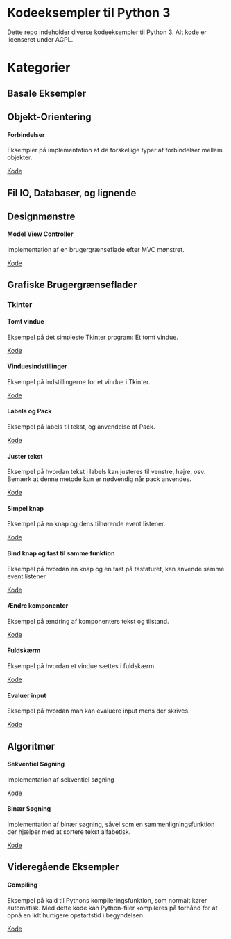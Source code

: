 # Kodeeksempler til Python 3
Dette repo indeholder diverse kodeeksempler til Python 3. Alt kode er licenseret under AGPL.

# Kategorier
## Basale Eksempler
## Objekt-Orientering

#### Forbindelser
Eksempler på implementation af de forskellige typer af forbindelser mellem objekter.

[Kode](https://github.com/davidwlindholm/examples_python3_da/tree/main/Objekt%20Orientering/Forbindelser)

## Fil IO, Databaser, og lignende

## Designmønstre

#### Model View Controller
Implementation af en brugergrænseflade efter MVC mønstret.

[Kode](https://github.com/davidwlindholm/examples_python3_da/tree/main/Designmoenstre/Model%20View%20Controller)

## Grafiske Brugergrænseflader

### Tkinter

#### Tomt vindue
Eksempel på det simpleste Tkinter program: Et tomt vindue.

[Kode](https://github.com/davidwlindholm/examples_python3_da/tree/main/Grafiske%20Brugergr%C3%A6nseflader/TkInter/Tomt_vindue)

#### Vinduesindstillinger
Eksempel på indstillingerne for et vindue i Tkinter.

[Kode](https://github.com/davidwlindholm/examples_python3_da/tree/main/Grafiske%20Brugergr%C3%A6nseflader/TkInter/Vinduesindstillinger)

#### Labels og Pack
Eksempel på labels til tekst, og anvendelse af Pack.

[Kode](https://github.com/davidwlindholm/examples_python3_da/tree/main/Grafiske%20Brugergr%C3%A6nseflader/TkInter/Labels_og_Pack)

#### Juster tekst
Eksempel på hvordan tekst i labels kan justeres til venstre, højre, osv. 
Bemærk at denne metode kun er nødvendig når pack anvendes.

[Kode](https://github.com/davidwlindholm/examples_python3_da/tree/main/Grafiske%20Brugergr%C3%A6nseflader/TkInter/Juster_tekst)

#### Simpel knap
Eksempel på en knap og dens tilhørende event listener.

[Kode](https://github.com/davidwlindholm/examples_python3_da/tree/main/Grafiske%20Brugergr%C3%A6nseflader/TkInter/Simpel_knap)

#### Bind knap og tast til samme funktion
Eksempel på hvordan en knap og en tast på tastaturet, kan anvende samme event listener

[Kode](https://github.com/davidwlindholm/examples_python3_da/tree/main/Grafiske%20Brugergr%C3%A6nseflader/TkInter/Bind_knap_og_tast)

#### Ændre komponenter
Eksempel på ændring af komponenters tekst og tilstand.

[Kode](https://github.com/davidwlindholm/examples_python3_da/tree/main/Grafiske%20Brugergr%C3%A6nseflader/TkInter/%C3%86ndre_komponenter)

#### Fuldskærm
Eksempel på hvordan et vindue sættes i fuldskærm.

[Kode](https://github.com/davidwlindholm/examples_python3_da/tree/main/Grafiske%20Brugergr%C3%A6nseflader/TkInter/Fuld_sk%C3%A6rm)

#### Evaluer input
Eksempel på hvordan man kan evaluere input mens der skrives.

[Kode](https://github.com/davidwlindholm/examples_python3_da/tree/main/Grafiske%20Brugergr%C3%A6nseflader/TkInter/Evaluer_input)

## Algoritmer

#### Sekventiel Søgning
Implementation af sekventiel søgning

[Kode](https://github.com/davidwlindholm/examples_python3_da/tree/main/Algoritmer/Sekventiel%20Soegning)

#### Binær Søgning
Implementation af binær søgning, såvel som en sammenligningsfunktion der hjælper med at sortere tekst alfabetisk.

[Kode](https://github.com/davidwlindholm/examples_python3_da/tree/main/Algoritmer/Binaer%20Soegning)

## Videregående Eksempler

#### Compiling
Eksempel på kald til Pythons kompileringsfunktion, som normalt kører automatisk. Med dette kode kan
Python-filer kompileres på forhånd for at opnå en lidt hurtigere opstartstid i begyndelsen.

[Kode](https://github.com/davidwlindholm/examples_python3_da/tree/main/Videregaaende%20Eksempler/Compiling)


